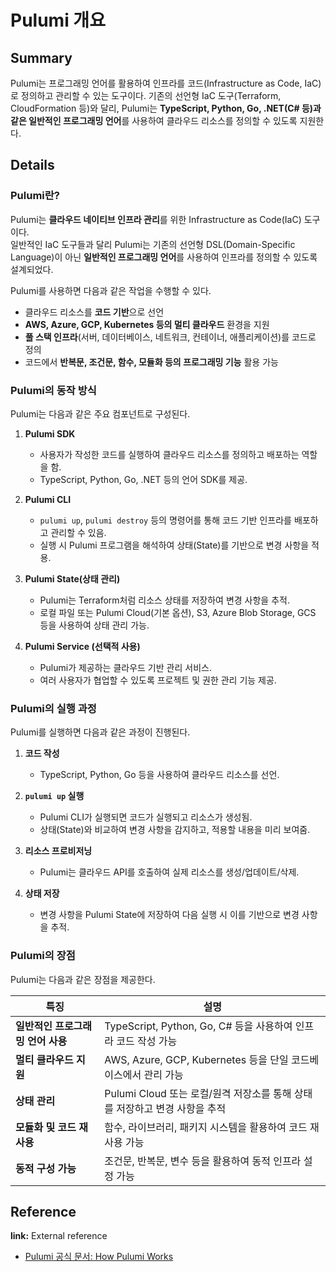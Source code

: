 # Pulumi 개요

## Summary
Pulumi는 프로그래밍 언어를 활용하여 인프라를 코드(Infrastructure as Code, IaC)로 정의하고 관리할 수 있는 도구이다. 기존의 선언형 IaC 도구(Terraform, CloudFormation 등)와 달리, Pulumi는 **TypeScript, Python, Go, .NET(C# 등)과 같은 일반적인 프로그래밍 언어**를 사용하여 클라우드 리소스를 정의할 수 있도록 지원한다.

## Details

### Pulumi란?
Pulumi는 **클라우드 네이티브 인프라 관리**를 위한 Infrastructure as Code(IaC) 도구이다.  
일반적인 IaC 도구들과 달리 Pulumi는 기존의 선언형 DSL(Domain-Specific Language)이 아닌 **일반적인 프로그래밍 언어**를 사용하여 인프라를 정의할 수 있도록 설계되었다.

Pulumi를 사용하면 다음과 같은 작업을 수행할 수 있다.

- 클라우드 리소스를 **코드 기반**으로 선언
- **AWS, Azure, GCP, Kubernetes 등의 멀티 클라우드** 환경을 지원
- **풀 스택 인프라**(서버, 데이터베이스, 네트워크, 컨테이너, 애플리케이션)를 코드로 정의
- 코드에서 **반복문, 조건문, 함수, 모듈화 등의 프로그래밍 기능** 활용 가능

### Pulumi의 동작 방식
Pulumi는 다음과 같은 주요 컴포넌트로 구성된다.

1. **Pulumi SDK**  
   - 사용자가 작성한 코드를 실행하여 클라우드 리소스를 정의하고 배포하는 역할을 함.
   - TypeScript, Python, Go, .NET 등의 언어 SDK를 제공.
  
2. **Pulumi CLI**  
   - `pulumi up`, `pulumi destroy` 등의 명령어를 통해 코드 기반 인프라를 배포하고 관리할 수 있음.
   - 실행 시 Pulumi 프로그램을 해석하여 상태(State)를 기반으로 변경 사항을 적용.

3. **Pulumi State(상태 관리)**  
   - Pulumi는 Terraform처럼 리소스 상태를 저장하여 변경 사항을 추적.
   - 로컬 파일 또는 Pulumi Cloud(기본 옵션), S3, Azure Blob Storage, GCS 등을 사용하여 상태 관리 가능.

4. **Pulumi Service (선택적 사용)**  
   - Pulumi가 제공하는 클라우드 기반 관리 서비스.
   - 여러 사용자가 협업할 수 있도록 프로젝트 및 권한 관리 기능 제공.

### Pulumi의 실행 과정
Pulumi를 실행하면 다음과 같은 과정이 진행된다.

1. **코드 작성**  
   - TypeScript, Python, Go 등을 사용하여 클라우드 리소스를 선언.
  
2. **`pulumi up` 실행**  
   - Pulumi CLI가 실행되면 코드가 실행되고 리소스가 생성됨.
   - 상태(State)와 비교하여 변경 사항을 감지하고, 적용할 내용을 미리 보여줌.

3. **리소스 프로비저닝**  
   - Pulumi는 클라우드 API를 호출하여 실제 리소스를 생성/업데이트/삭제.

4. **상태 저장**  
   - 변경 사항을 Pulumi State에 저장하여 다음 실행 시 이를 기반으로 변경 사항을 추적.

### Pulumi의 장점
Pulumi는 다음과 같은 장점을 제공한다.

| 특징 | 설명 |
|------|------|
| **일반적인 프로그래밍 언어 사용** | TypeScript, Python, Go, C# 등을 사용하여 인프라 코드 작성 가능 |
| **멀티 클라우드 지원** | AWS, Azure, GCP, Kubernetes 등을 단일 코드베이스에서 관리 가능 |
| **상태 관리** | Pulumi Cloud 또는 로컬/원격 저장소를 통해 상태를 저장하고 변경 사항을 추적 |
| **모듈화 및 코드 재사용** | 함수, 라이브러리, 패키지 시스템을 활용하여 코드 재사용 가능 |
| **동적 구성 가능** | 조건문, 반복문, 변수 등을 활용하여 동적 인프라 설정 가능 |

## Reference
**link:** External reference
- [Pulumi 공식 문서: How Pulumi Works](https://www.pulumi.com/docs/iac/concepts/how-pulumi-works/)